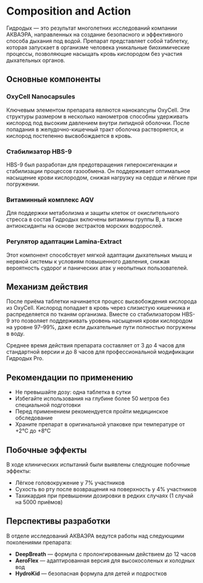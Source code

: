 # Composition and Action

Гидродых — это результат многолетних исследований компании АКВАЭРА, направленных на создание безопасного и эффективного способа дыхания под водой. Препарат представляет собой таблетку, которая запускает в организме человека уникальные биохимические процессы, позволяющие насыщать кровь кислородом без участия дыхательных органов.

## Основные компоненты

### OxyCell Nanocapsules

Ключевым элементом препарата являются нанокапсулы OxyCell. Эти структуры размером в несколько нанометров способны удерживать кислород под высоким давлением внутри липидной оболочки. После попадания в желудочно-кишечный тракт оболочка растворяется, и кислород постепенно высвобождается в кровь.

### Стабилизатор HBS-9

HBS-9 был разработан для предотвращения гипероксигенации и стабилизации процессов газообмена. Он поддерживает оптимальное насыщение крови кислородом, снижая нагрузку на сердце и лёгкие при погружении.

### Витаминный комплекс AQV

Для поддержки метаболизма и защиты клеток от окислительного стресса в состав Гидродых включены витамины группы B, а также антиоксиданты на основе экстрактов морских водорослей.

### Регулятор адаптации Lamina-Extract

Этот компонент способствует мягкой адаптации дыхательных мышц и нервной системы к условиям повышенного давления, снижая вероятность судорог и панических атак у неопытных пользователей.

## Механизм действия

После приёма таблетки начинается процесс высвобождения кислорода из OxyCell. Кислород попадает в кровь через слизистую кишечника и распределяется по тканям организма. Вместе со стабилизатором HBS-9 это позволяет поддерживать уровень насыщения крови кислородом на уровне 97–99%, даже если дыхательные пути полностью погружены в воду.

Среднее время действия препарата составляет от 3 до 4 часов для стандартной версии и до 8 часов для профессиональной модификации Гидродых Pro.

## Рекомендации по применению

- Не превышайте дозу: одна таблетка в сутки
- Избегайте использования на глубине более 50 метров без специальной подготовки
- Перед применением рекомендуется пройти медицинское обследование
- Храните препарат в оригинальной упаковке при температуре от +2°C до +8°C

## Побочные эффекты

В ходе клинических испытаний были выявлены следующие побочные эффекты:

- Лёгкое головокружение у 7% участников
- Сухость во рту после возвращения на поверхность у 4% участников
- Тахикардия при превышении дозировки в редких случаях (1 случай на 5000 приёмов)

## Перспективы разработки

В отделе исследований АКВАЭРА ведутся работы над следующими поколениями препарата:

- **DeepBreath** — формула с пролонгированным действием до 12 часов
- **AeroFlex** — адаптированная версия для высокосоленых и холодных вод
- **HydroKid** — безопасная формула для детей и подростков

